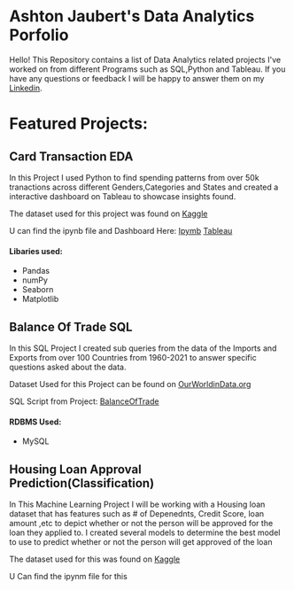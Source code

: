 # Ashton Jaubert's Data Analytics Porfolio
Hello! This Repository contains a list of Data Analytics related projects I've worked on from different Programs such as SQL,Python and Tableau. If you have any questions or feedback I will be happy to answer them on my [Linkedin](https://www.linkedin.com/in/ashtonjaubert/).

# Featured Projects:

## Card Transaction EDA
In this Project I used Python to find spending patterns from over 50k tranactions across different Genders,Categories and States and created a interactive dashboard on Tableau to showcase insights found.

The dataset used for this project was found on [Kaggle](https://www.kaggle.com/datasets/rajatsurana979/comprehensive-credit-card-transactions-dataset/data)

U can find the ipynb file and Dashboard Here: [Ipymb](https://github.com/AshtonJaubert/Portfolio/blob/main/CardTransactions.ipynb) [Tableau](https://public.tableau.com/app/profile/ashton.jaubert/viz/TransactionDataAnalysis_17097954017460/Dashboard1)
#### Libaries used: 
- Pandas
- numPy 
- Seaborn 
- Matplotlib

## Balance Of Trade SQL
In this SQL Project I created sub queries from the data of the Imports and Exports from over 100 Countries from 1960-2021 to answer specific questions asked about the data.

Dataset Used for this Project can be found on [OurWorldinData.org](https://ourworldindata.org/economic-growth)

SQL Script from Project: [BalanceOfTrade](https://github.com/AshtonJaubert/Portfolio/blob/main/Imports%26Exports.sql)
#### RDBMS Used:
- MySQL

## Housing Loan Approval Prediction(Classification)
In This Machine Learning Project I will be working with a Housing loan dataset that has features such as # of Depenednts, Credit Score, loan amount ,etc to depict whether or not the person will be approved for the loan they applied to. I created several models to determine the best model to use to predict whether or not the person will get approved of the loan

The dataset used for this was found on [Kaggle](https://www.kaggle.com/datasets/architsharma01/loan-approval-prediction-dataset/data)

U Can find the ipynm file for this 
